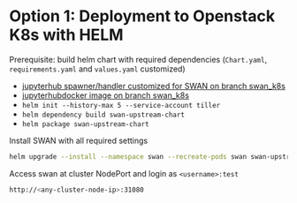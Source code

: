 # Option 1: Deployment to Openstack K8s with HELM

Prerequisite: build helm chart with required dependencies (`Chart.yaml`, `requirements.yaml` and `values.yaml` customized)
- [jupyterhub spawner/handler customized for SWAN on branch swan_k8s](https://gitlab.cern.ch/swan/jupyterhub/tree/swan_k8s)
- [jupyterhubdocker image on branch swan_k8s](https://gitlab.cern.ch/swan/docker-images/jupyterhub/tree/swan_k8s)
- `helm init --history-max 5 --service-account tiller`
- `helm dependency build swan-upstream-chart`
- `helm package swan-upstream-chart`

Install SWAN with all required settings

```bash
helm upgrade --install --namespace swan --recreate-pods swan swan-upstream-chart-0.0.1.tgz
```

Access swan at cluster NodePort and login as `<username>:test`

```bash
http://<any-cluster-node-ip>:31080
```
